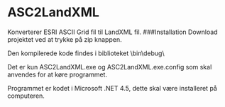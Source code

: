 ASC2LandXML
===========
Konverterer ESRI ASCII Grid fil til LandXML fil.
###Installation
Download projektet ved at trykke på zip knappen.

Den kompilerede kode findes i biblioteket \bin\debug\

Det er kun ASC2LandXML.exe og ASC2LandXML.exe.config som skal anvendes for at køre programmet.

Programmet er kodet i Microsoft .NET 4.5, dette skal være installeret på computeren.
